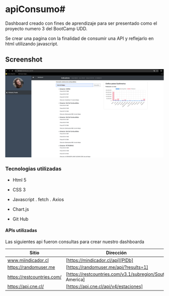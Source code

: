 # apiConsumo# 
Dashboard creado con fines de aprendizaje para ser presentado como el proyecto numero 3 del BootCamp UDD.

Se crear una pagina con la finalidad de consumir una API y reflejarlo en html utilizando javascript.
## Screenshot
![apiconsumo.](/img/home.png)

### Tecnologias utilizadas

* Html 5
* CSS 3
* Javascript
    . fetch 
    . Axios
    
* Chart.js
* Git Hub

#### APIs utilizadas

Las siguientes api fueron consultas para crear nuestro dashboarda

| Sitio | Dirección |
| ------ | ------ |
| www.miindicador.cl  | [https://mindicador.cl/api][PlDb] |
| https://randomuser.me | [https://randomuser.me/api/?results=1] |
| https://restcountries.com/| [https://restcountries.com/v3.1/subregion/South America] |
| https://api.cne.cl/| [https://api.cne.cl/api/v4/estaciones] |